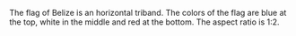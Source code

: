 The flag of Belize is an horizontal triband. The colors of the flag are blue at the top, white in the middle and red at the bottom. The aspect ratio is 1:2.
